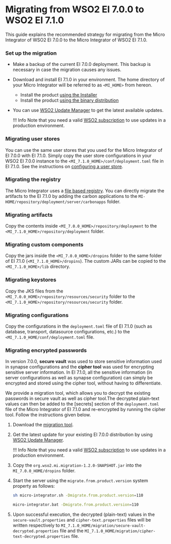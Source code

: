 # Migrating from WSO2 EI 7.0.0 to WSO2 EI 7.1.0

This guide explains the recommended strategy for migrating from the Micro Integrator of WSO2 EI 7.0.0 to the Micro Integrator of WSO2 EI 7.1.0.

### Set up the migration

-	Make a backup of the current EI 7.0.0 deployment. This backup is necessary in case the migration causes any issues.
-	Download and install EI 7.1.0 in your environment. The home directory of your Micro Integrator will be referred to as `<MI_HOME>` from hereon.
	-	Install the product [using the Installer](../../../setup/installation/install_in_vm_installer)
	-	Install the product [using the binary distribution](../../../setup/installation/install_in_vm_binary)
-	You can use [WSO2 Update Manager](https://docs.wso2.com/display/updates/) to get the latest available updates.

	!!! Info
		Note that you need a valid [WSO2 subscription](https://wso2.com/subscription) to use updates in a production environment.

### Migrating user stores
You can use the same user stores that you used for the Micro Integrator of EI 7.0.0 with EI 7.1.0. Simply copy the user store configurations in your WSO2 EI 7.0.0 instance to the `<MI_7.1.0_HOME>/conf/deployment.toml` file in EI 7.1.0. See the instructions on [configuring a user store](https://ei.docs.wso2.com/en/7.1.0/micro-integrator/setup/user_stores/setting_up_a_userstore/).

### Migrating the registry
The Micro Integrator uses a [file based registry](../file_based_registry). You can directly migrate the artifacts to the EI 7.1.0 by adding the carbon applications to the `MI-HOME/repository/deployment/server/carbonapps` folder. 

### Migrating artifacts
Copy the contents inside `<MI_7.0.0_HOME>/repository/deployment` to the `<MI_7.1.0_HOME>/repository/deployment` folder.

### Migrating custom components
Copy the jars inside the `<MI_7.0.0_HOME>/dropins` folder to the same folder of EI 7.1.0 (`<MI_7.1.0_HOME>/dropins`). The custom JARs can be copied to the `<MI_7.1.0_HOME>/lib` directory.

### Migrating keystores
Copy the JKS files from the `<MI_7.0.0_HOME>/repository/resources/security` folder to the `<MI_7.1.0_HOME>/repository/resources/security` folder.

### Migrating configurations
Copy the configurations in the `deployment.toml` file of EI 7.1.0 (such as database, transport, datasource configurations, etc.) to the `<MI_7.1.0_HOME/conf/deployment.toml` file. 

### Migrating encrypted passwords

In version 7.0.0, **secure vault** was used to store sensitive information used in synapse configurations and the **cipher tool** was used for encrypting sensitive server information. In EI 7.1.0, all the sensitive information (in server configurations as well as synapse configuration) can simply be encrypted and stored using the cipher tool, without having to differentiate.

We provide a migration tool, which allows you to decrypt the existing passwords in secure vault as well as cipher tool.The decrypted plain-text values can then be added to the [secrets] section of the `deployment.toml` file of the Micro Integrator of EI 7.1.0 and re-encrypted by running the cipher tool. Follow the instructions given below.

1. Download the [migration tool](https://github.com/wso2-docs/WSO2_EI/tree/master/migration-client).

2. Get the latest update for your existing EI 7.0.0 distribution by using [WSO2 Update Manager](https://docs.wso2.com/display/updates/).

	!!! Info
		Note that you need a valid [WSO2 subscription](https://wso2.com/subscription) to use updates in a production environment.

3. Copy the `org.wso2.mi.migration-1.2.0-SNAPSHOT.jar` into the `MI_7.0.0_HOME/dropins` folder.

4. Start the server using the `migrate.from.product.version` system property as follows:

	```bash tab='On Linux/Unix'
	sh micro-integrator.sh -Dmigrate.from.product.version=110
	```
	
	```bash tab='On Windows'
	micro-integrator.bat -Dmigrate.from.product.version=110
	```

5. Upon successful execution, the decrypted (plain-text) values in the `secure-vault.properties` and `cipher-text.properties` files will be written respectively to `MI_7.1.0_HOME/migration/secure-vault-decrypted.properties` file and the `MI_7.1.0_HOME/migration/cipher-text-decrypted.properties` file. 
